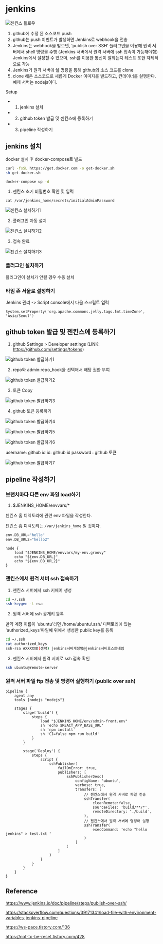 # jenkins

![젠킨스 플로우](./assets/images/jenkins-flow.png)

1. github에 수정 된 소스코드 push
2. github는 push 이벤트가 발생하면 Jenkins로 webhook을 전송
3. Jenkins는 webhook을 받으면, 'publish over SSH' 플러그인을 이용해 원격 서버에서 shell 명령을 수행
   (Jenkins 서버에서 원격 서버에 ssh 접속이 가능해야함)
   Jenkins에서 설정할 수 있으며, ssh를 이용한 통신이 잘되는지 테스트 또한 자체적으로 가능
4. Jenkins가 원격 서버에 쉘 명령을 통해 github의 소스 코드를 clone
5. clone 해온 소스코드로 새롭게 Docker 이미지를 빌드하고, 컨테이너를 실행한다.
   예제 서버는 nodejs이다.

Setup

- 1. jenkins 설치
- 2. github token 발급 및 젠킨스에 등록하기
- 3. pipeline 작성하기

## jenkins 설치

docker 설치 후 docker-compose로 빌드

```sh
curl -fsSL https://get.docker.com -o get-docker.sh
sh get-docker.sh
```

```sh
docker-compose up -d
```

1. 젠킨스 초기 비밀번호 확인 및 입력

```
cat /var/jenkins_home/secrets/initialAdminPassword
```

![젠킨스 설치하기1](./assets/images/install1.png)

2. 플러그인 자동 설치

![젠킨스 설치하기2](./assets/images/install2.png)

3. 접속 완료

![젠킨스 설치하기3](./assets/images/install3.png)

### 플러그인 설치하기

플러그인이 설치가 안될 경우 수동 설치

### 타임 존 서울로 설정하기

Jenkins 관리 -> Script console에서 다음 스크립트 입력

```
System.setProperty('org.apache.commons.jelly.tags.fmt.timeZone', 'Asia/Seoul')
```

## github token 발급 및 젠킨스에 등록하기

1. github Settings > Developer settings (LINK: https://github.com/settings/tokens)

![github token 발급하기1](./assets/images/github-token1.png)

2. repo와 admin:repo_hook을 선택해서 해당 권한 부여

![github token 발급하기2](./assets/images/github-token2.png)

3. 토큰 Copy

![github token 발급하기3](./assets/images/github-token3.png)

4. github 토큰 등록하기

![github token 발급하기4](./assets/images/github-token4.png)

![github token 발급하기5](./assets/images/github-token5.png)

![github token 발급하기6](./assets/images/github-token6.png)

username: github id
id: github id
password : github 토큰

![github token 발급하기7](./assets/images/github-token7.png)

## pipeline 작성하기

### 브랜치마다 다른 env 파일 load하기

1. $JENKINS_HOME/envvars/\*

젠킨스 홈 디렉토리에 관련 env 파일을 작성한다.

젠킨스 홈 디렉토리는 `/var/jenkins_home` 일 것이다.

```groovy
env.DB_URL="hello"
env.DB_URL2="hello2"
```

```
node {
    load "$JENKINS_HOME/envvars/my-env.groovy"
    echo "${env.DB_URL}"
    echo "${env.DB_URL2}"
}
```

### 젠킨스에서 원격 서버 ssh 접속하기

1. 젠킨스 서버에서 ssh 키페어 생성

```sh
cd ~/.ssh
ssh-keygen -t rsa
```

2. 원격 서버에 ssh 공개키 등록

만약 계정 이름이 'ubuntu'라면 /home/ubuntu/.ssh/ 디렉토리에 있는 'authorized_keys'파일에 위에서 생성한 public key를 등록

```sh
cd ~/.ssh
cat authorized_keys
ssh-rsa AXXXXXD(생략) jenkins서버계정명@jenkins서버호스트네임
```

3. 젠킨스 서버에서 원격 서버로 ssh 접속 확인

```sh
ssh ubuntu@remote-server
```

### 원격 서버 파일 ftp 전송 및 명령어 실행하기 (public over ssh)

```pipeline
pipeline {
    agent any
    tools {nodejs "nodejs"}

    stages {
        stage('build') {
            steps {
                load "$JENKINS_HOME/env/admin-front.env"
                sh 'echo $REACT_APP_BASE_URL'
                sh 'npm install'
                sh 'CI=false npm run build'
            }
        }

        stage('Deploy') {
            steps {
                script {
                    sshPublisher(
                        failOnError: true,
                        publishers: [
                            sshPublisherDesc(
                                configName: 'ubuntu',
                                verbose: true,
                                transfers: [
                                    // 젠킨스에서 원격 서버로 파일 전송
                                    sshTransfer(
                                        cleanRemote:false,
                                        sourceFiles: 'build/**/*',
                                        remoteDirectory: './build',
                                    ),
                                    // 젠킨스에서 원격 서버에 명령어 실행
                                    sshTransfer(
                                        execCommand: 'echo "hello jenkins" > test.txt '
                                    )
                                ]
                            )
                        ]
                    )
                }
            }
        }
    }
}
```

## Reference

https://www.jenkins.io/doc/pipeline/steps/publish-over-ssh/

https://stackoverflow.com/questions/39171341/load-file-with-environment-variables-jenkins-pipeline

https://ws-pace.tistory.com/136

https://not-to-be-reset.tistory.com/428
